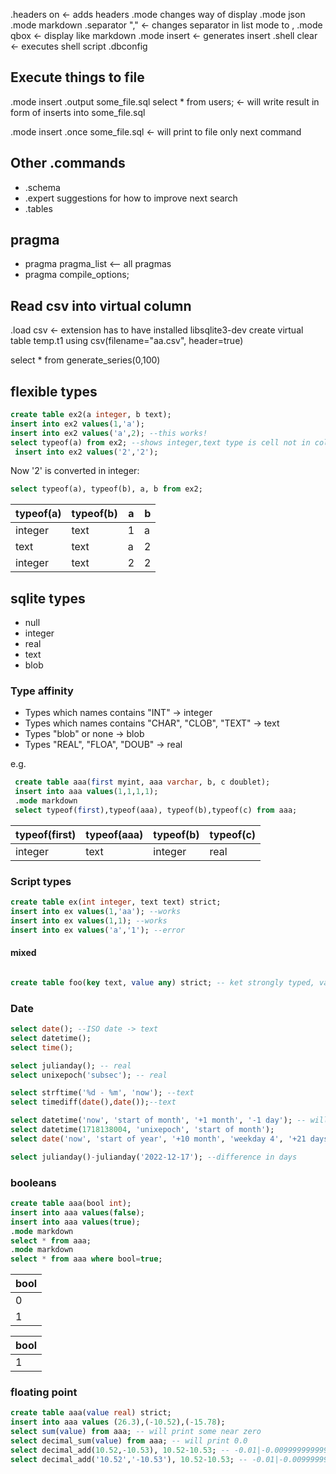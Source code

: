 .headers on <- adds headers
.mode changes way of display
.mode json
.mode markdown
.separator "," <- changes separator in list mode to ,
.mode qbox <- display like markdown
.mode insert <- generates insert
.shell clear <- executes shell script
.dbconfig

## Execute things to file
.mode insert
.output some_file.sql
select * from users; <- will write result in form of inserts into some_file.sql

.mode insert
.once some_file.sql <- will print to file only next command

## Other .commands
- .schema 
- .expert suggestions for how to improve next search
- .tables
## pragma
- pragma pragma_list <-- all pragmas
- pragma compile_options;

## Read csv into virtual column
.load csv <- extension has to have installed libsqlite3-dev
create virtual table temp.t1 using csv(filename="aa.csv", header=true)


select * from generate_series(0,100)

## flexible types
```sql 
create table ex2(a integer, b text);
insert into ex2 values(1,'a');
insert into ex2 values('a',2); --this works!
select typeof(a) from ex2; --shows integer,text type is cell not in column
 insert into ex2 values('2','2'); 
```
Now '2' is converted in integer:

```sql 
select typeof(a), typeof(b), a, b from ex2;
```
| typeof(a) | typeof(b) | a | b |
|-----------|-----------|---|---|
| integer   | text      | 1 | a |
| text      | text      | a | 2 |
| integer   | text      | 2 | 2 |

## sqlite types
- null
- integer
- real
- text
- blob

### Type affinity
- Types which names contains "INT" -> integer
- Types which names contains "CHAR", "CLOB", "TEXT" -> text
- Types "blob" or none -> blob
- Types "REAL", "FLOA", "DOUB" -> real

e.g.
```sql 
 create table aaa(first myint, aaa varchar, b, c doublet);
 insert into aaa values(1,1,1,1);
 .mode markdown
 select typeof(first),typeof(aaa), typeof(b),typeof(c) from aaa;
```
| typeof(first) | typeof(aaa) | typeof(b) | typeof(c) |
|---------------|-------------|-----------|-----------|
| integer       | text        | integer   | real      |


### Script types
```sql
create table ex(int integer, text text) strict;
insert into ex values(1,'aa'); --works
insert into ex values(1,1); --works
insert into ex values('a','1'); --error
```
#### mixed
```sql

create table foo(key text, value any) strict; -- ket strongly typed, value "flexible"
```

### Date
```sql
select date(); --ISO date -> text
select datetime();
select time();

select julianday(); -- real
select unixepoch('subsec'); -- real

select strftime('%d - %m', 'now'); --text
select timediff(date(),date());--text

select datetime('now', 'start of month', '+1 month', '-1 day'); -- will show last day of month
select datetime(1718138004, 'unixepoch', 'start of month');
select date('now', 'start of year', '+10 month', 'weekday 4', '+21 days');

select julianday()-julianday('2022-12-17'); --difference in days
```
### booleans
```sql
create table aaa(bool int);
insert into aaa values(false);
insert into aaa values(true);
.mode markdown
select * from aaa;
.mode markdown
select * from aaa where bool=true;

```

| bool |
|------|
| 0    |
| 1    |

| bool |
|------|
| 1    |

### floating point
```sql 
create table aaa(value real) strict;
insert into aaa values (26.3),(-10.52),(-15.78);
select sum(value) from aaa; -- will print some near zero
select decimal_sum(value) from aaa; -- will print 0.0
select decimal_add(10.52,-10.53), 10.52-10.53; -- -0.01|-0.00999999999999979
select decimal_add('10.52','-10.53'), 10.52-10.53; -- -0.01|-0.00999999999999979

```

